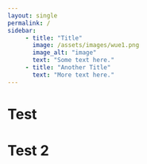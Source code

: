 ```yaml
---
layout: single
permalink: /
sidebar:
     - title: "Title"
       image: /assets/images/wue1.png
       image_alt: "image"
       text: "Some text here."
     - title: "Another Title"
       text: "More text here."
---
```


# Test

# Test 2
